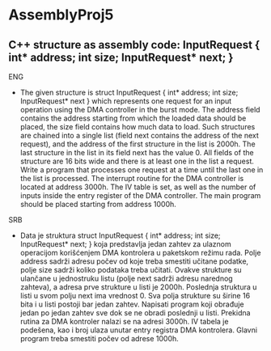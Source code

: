 # AssemblyProj5
C++ structure as assembly code: InputRequest { int* address; int size; InputRequest* next; } 
-------------------------------------------------------------------------------------------
ENG
- The given structure is struct InputRequest { int* address; int size; InputRequest*
next } which represents one request for an input operation using the DMA controller in the burst mode.
The address field contains the address starting from which the loaded data should be placed, the size field
contains how much data to load. Such structures are chained into a single list (field next
contains the address of the next request), and the address of the first structure in the list is 2000h. The last structure in the list
in its field next has the value 0. All fields of the structure are 16 bits wide and there is at least one in the list
a request. Write a program that processes one request at a time until the last one in the list is processed.
The interrupt routine for the DMA controller is located at address 3000h. The IV table is set, as well as the number of inputs
inside the entry register of the DMA controller. The main program should be placed starting from address 1000h.

SRB
- Data je struktura struct InputRequest { int* address; int size; InputRequest*
next; } koja predstavlja jedan zahtev za ulaznom operacijom korišćenjem DMA kontrolera u paketskom
režimu rada. Polje address sadrži adresu počev od koje treba smestiti učitane podatke, polje size
sadrži koliko podataka treba učitati. Ovakve strukture su ulančane u jednostruku listu (polje next
sadrži adresu narednog zahteva), a adresa prve strukture u listi je 2000h. Poslednja struktura u listi
u svom polju next ima vrednost 0. Sva polja strukture su širine 16 bita i u listi postoji bar jedan
zahtev. Napisati program koji obrađuje jedan po jedan zahtev sve dok se ne obradi poslednji u listi.
Prekidna rutina za DMA kontroler nalazi se na adresi 3000h. IV tabela je podešena, kao i broj ulaza
unutar entry registra DMA kontrolera. Glavni program treba smestiti počev od adrese 1000h.
